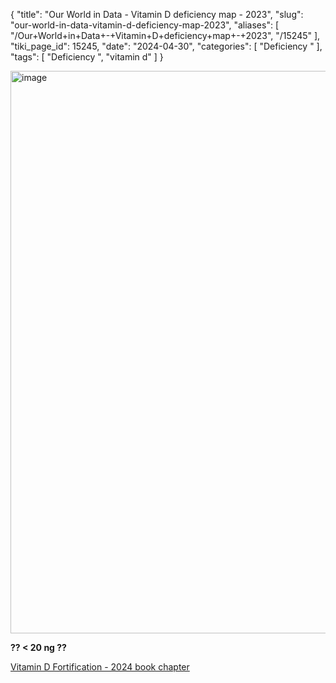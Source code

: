 {
    "title": "Our World in Data - Vitamin D deficiency map - 2023",
    "slug": "our-world-in-data-vitamin-d-deficiency-map-2023",
    "aliases": [
        "/Our+World+in+Data+-+Vitamin+D+deficiency+map+-+2023",
        "/15245"
    ],
    "tiki_page_id": 15245,
    "date": "2024-04-30",
    "categories": [
        "Deficiency "
    ],
    "tags": [
        "Deficiency ",
        "vitamin d"
    ]
}


<img src="/attachments/d3.mock.jpg" alt="image" width="900">

 **?? < 20 ng ??** 

[Vitamin D Fortification  - 2024 book chapter](https://books.google.com/books?id=9-cEEQAAQBAJ&newbks=0&printsec=frontcover&pg=PA57&dq=+%22Vitamin+D%22+OR+%22Vitamin+D3%22+OR+cholecalciferol&hl=en&source=newbks_fb#v=onepage&q=%22Vitamin%20D%22%20OR%20%22Vitamin%20D3%22%20OR%20cholecalciferol&f=true)
